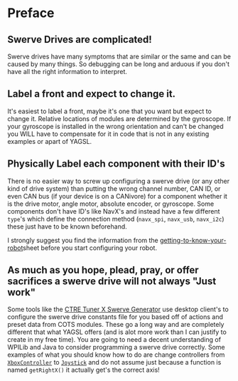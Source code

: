# Preface

## Swerve Drives are complicated!

Swerve drives have many symptoms that are similar or the same and can be caused by many things. So debugging can be long and arduous if you don't have all the right information to interpret.

## Label a front and expect to change it.

It's easiest to label a front, maybe it's one that you want but expect to change it. Relative locations of modules are determined by the gyroscope. If your gyroscope is installed in the wrong orientation and can't be changed you WILL have to compensate for it in code that is not in any existing examples or apart of YAGSL.&#x20;

## Physically Label each component with their ID's

There is no easier way to screw up configuring a swerve drive (or any other kind of drive system) than putting the wrong channel number, CAN ID, or even CAN bus (if your device is on a CANivore) for a component whether it is the drive motor, angle motor, absolute encoder, or gyroscope. Some components don't have ID's like NavX's and instead have a few different `type`'s which define the connection method (`navx_spi`, `navx_usb`, `navx_i2c`) these just have to be known beforehand.

I strongly suggest you find the information from the [getting-to-know-your-robot](../configuring-yagsl/getting-to-know-your-robot/ "mention")sheet before you start configuring your robot.

## As much as you hope, plead, pray, or offer sacrifices a swerve drive will not always "Just work"

Some tools like the [CTRE Tuner X Swerve Generator](https://pro.docs.ctr-electronics.com/en/latest/docs/tuner/tuner-swerve/index.html) use desktop client's to configure the swerve drive constants file for you based off of actions and preset data from COTS modules. These go a long way and are completely different that what YAGSL offers (and is alot more work than I can justify to create in my free time). You are going to need a decent understanding of WPILib and Java to consider programming a swerve drive correctly. Some examples of what you should know how to do are change controllers from [`XboxController`](https://github.wpilib.org/allwpilib/docs/release/java/edu/wpi/first/wpilibj/XboxController.html) to [`Joystick`](https://github.wpilib.org/allwpilib/docs/release/java/edu/wpi/first/wpilibj/Joystick.html) and do not assume just because a function is named `getRightX()` it actually get's the correct axis!&#x20;

